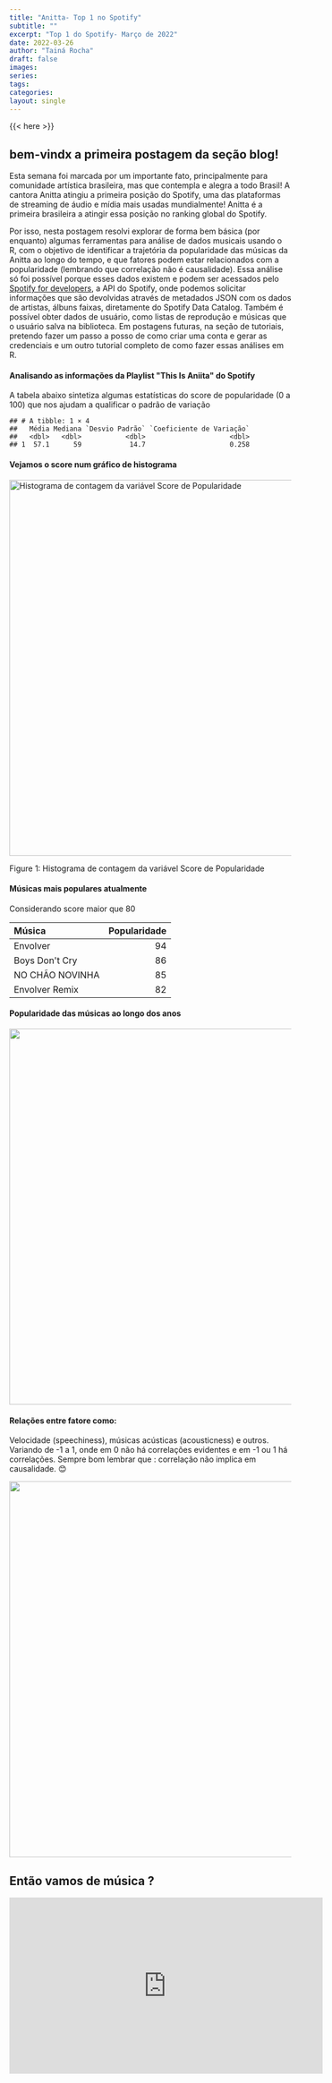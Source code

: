 ```yaml
---
title: "Anitta- Top 1 no Spotify"
subtitle: ""
excerpt: "Top 1 do Spotify- Março de 2022"
date: 2022-03-26
author: "Tainá Rocha"
draft: false
images:
series:
tags:
categories:
layout: single
---
```


{{< here >}}



## bem-vindx a primeira postagem da seção blog! 

Esta semana foi marcada por um importante fato, principalmente para comunidade artística brasileira, mas que contempla e alegra a todo Brasil! A cantora Anitta atingiu a primeira posição do Spotify, uma das plataformas de streaming de áudio e mídia mais usadas mundialmente! Anitta é a primeira brasileira a atingir essa posição no ranking global do Spotify.

Por isso, nesta postagem resolvi explorar de forma bem básica (por enquanto) algumas ferramentas para análise de dados musicais usando o R, com o objetivo de identificar a trajetória da popularidade das músicas da Anitta ao longo do tempo, e que fatores podem estar relacionados com a popularidade (lembrando que correlação não é causalidade). Essa análise só foi possível porque esses dados existem e podem ser acessados pelo [Spotify for developers](https://developer.spotify.com/), a API do Spotify, onde podemos solicitar informações que são devolvidas através de metadados JSON com os dados de artistas, álbuns faixas, diretamente do Spotify Data Catalog. Também é possível obter dados de usuário, como listas de reprodução e músicas que o usuário salva na biblioteca. Em postagens futuras, na seção de tutoriais, pretendo fazer um passo a posso de como criar uma conta e gerar as credenciais e um outro tutorial completo de como fazer essas análises em R.   

#### Analisando as informações da Playlist "This Is Aniita" do Spotify






A tabela abaixo sintetiza algumas estatísticas do score de popularidade (0 a 100) que nos ajudam a qualificar o padrão de variação


```
## # A tibble: 1 × 4
##   Média Mediana `Desvio Padrão` `Coeficiente de Variação`
##   <dbl>   <dbl>           <dbl>                     <dbl>
## 1  57.1      59            14.7                     0.258
```

#### Vejamos o score num gráfico de histograma


<div class="figure">
<img src="{{< blogdown/postref >}}index_files/figure-html/fig-1.png" alt="Histograma de contagem da variável Score de Popularidade" width="672" />
<p class="caption">Figure 1: Histograma de contagem da variável Score de Popularidade</p>
</div>

#### Músicas mais populares atualmente 
Considerando score maior que 80

<table>
 <thead>
  <tr>
   <th style="text-align:left;"> Música </th>
   <th style="text-align:right;"> Popularidade </th>
  </tr>
 </thead>
<tbody>
  <tr>
   <td style="text-align:left;"> Envolver </td>
   <td style="text-align:right;"> 94 </td>
  </tr>
  <tr>
   <td style="text-align:left;"> Boys Don't Cry </td>
   <td style="text-align:right;"> 86 </td>
  </tr>
  <tr>
   <td style="text-align:left;"> NO CHÃO NOVINHA </td>
   <td style="text-align:right;"> 85 </td>
  </tr>
  <tr>
   <td style="text-align:left;"> Envolver Remix </td>
   <td style="text-align:right;"> 82 </td>
  </tr>
</tbody>
</table>

#### Popularidade das  músicas ao longo dos anos 
<img src="{{< blogdown/postref >}}index_files/figure-html/unnamed-chunk-2-1.png" width="672" />

#### Relações entre fatore como:
Velocidade (speechiness), músicas acústicas (acousticness) e outros. Variando de -1 a 1, onde em 0 não há correlações evidentes e em -1 ou 1 há correlações. Sempre bom lembrar que : correlação não implica em causalidade. :blush: 

<img src="{{< blogdown/postref >}}index_files/figure-html/unnamed-chunk-3-1.png" width="672" />

## Então vamos de música ?



<iframe width="560" height="315" src="https://www.youtube.com/embed/q5R5XZgkXWA" frameborder="0" allowfullscreen></iframe>

